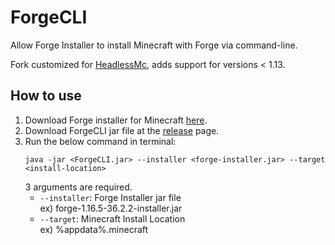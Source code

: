 # ForgeCLI

Allow Forge Installer to install Minecraft with Forge via command-line.

Fork customized for [HeadlessMc](https://github.com/3arthqu4ke/HeadlessMc), adds support for versions < 1.13.

## How to use

1. Download Forge installer for Minecraft [here](https://files.minecraftforge.net/).
2. Download ForgeCLI jar file at the [release](https://github.com/TeamKun/ForgeCLI/releases) page.
3. Run the below command in terminal:
   ```
   java -jar <ForgeCLI.jar> --installer <forge-installer.jar> --target <install-location>
   ```
   3 arguments are required.
   * `--installer`: Forge Installer jar file  
     ex) forge-1.16.5-36.2.2-installer.jar  
   * `--target`: Minecraft Install Location  
     ex) %appdata%\.minecraft  
